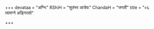 +++
devataa = "अग्निः"
RShiH = "सुतंभर आत्रेयः"
ChandaH = "जगती"
title = "०६ त्वामग्ने अङ्गिरसो"

+++
